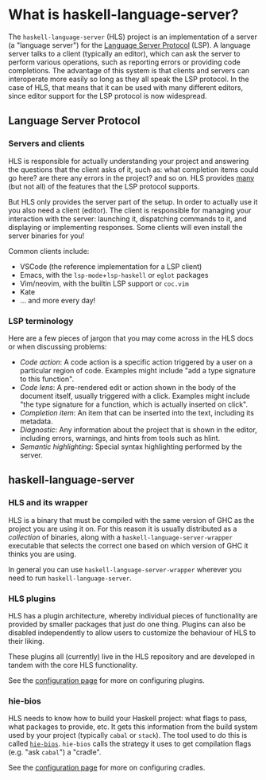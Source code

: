 # What is haskell-language-server?

The `haskell-language-server` (HLS) project is an implementation of a server (a "language server") for the [Language Server Protocol](https://microsoft.github.io/language-server-protocol/) (LSP).
A language server talks to a client (typically an editor), which can ask the server to perform various operations, such as reporting errors or providing code completions.
The advantage of this system is that clients and servers can interoperate more easily so long as they all speak the LSP protocol.
In the case of HLS, that means that it can be used with many different editors, since editor support for the LSP protocol is now widespread.

## Language Server Protocol

### Servers and clients

HLS is responsible for actually understanding your project and answering the questions that the client asks of it, such as: what completion items could go here? are there any errors in the project? and so on.
HLS provides [many](./features.md) (but not all) of the features that the LSP protocol supports.

But HLS only provides the server part of the setup.
In order to actually use it you also need a client (editor).
The client is responsible for managing your interaction with the server: launching it, dispatching commands to it, and displaying or implementing responses.
Some clients will even install the server binaries for you!

Common clients include:
- VSCode (the reference implementation for a LSP client)
- Emacs, with the `lsp-mode`+`lsp-haskell` or `eglot` packages
- Vim/neovim, with the builtin LSP support or `coc.vim`
- Kate
- ... and more every day!

### LSP terminology

Here are a few pieces of jargon that you may come across in the HLS docs or when discussing problems:

- *Code action*: A code action is a specific action triggered by a user on a particular region of code. Examples might include "add a type signature to this function".
- *Code lens*: A pre-rendered edit or action shown in the body of the document itself, usually triggered with a click. Examples might include "the type signature for a function, which is actually inserted on click".
- *Completion item*: An item that can be inserted into the text, including its metadata.
- *Diagnostic*: Any information about the project that is shown in the editor, including errors, warnings, and hints from tools such as hlint.
- *Semantic highlighting*: Special syntax highlighting performed by the server.

## haskell-language-server

### HLS and its wrapper

HLS is a binary that must be compiled with the same version of GHC as the project you are using it on.
For this reason it is usually distributed as a _collection_ of binaries, along with a `haskell-language-server-wrapper` executable that selects the correct one based on which version of GHC it thinks you are using.

In general you can use `haskell-language-server-wrapper` wherever you need to run `haskell-language-server`.

### HLS plugins

HLS has a plugin architecture, whereby individual pieces of functionality are provided by smaller packages that just do one thing.
Plugins can also be disabled independently to allow users to customize the behaviour of HLS to their liking.

These plugins all (currently) live in the HLS repository and are developed in tandem with the core HLS functionality.

See the [configuration page](./configuration.md#generic-plugin-configuration) for more on configuring plugins.

### hie-bios

HLS needs to know how to build your Haskell project: what flags to pass, what packages to provide, etc.
It gets this information from the build system used by your project (typically `cabal` or `stack`).
The tool used to do this is called [`hie-bios`](https://github.com/haskell/hie-bios).
`hie-bios` calls the strategy it uses to get compilation flags (e.g. "ask `cabal`") a "cradle".

See the [configuration page](./configuration.md#configuring-your-project-build) for more on configuring cradles.
